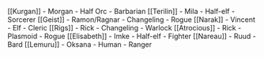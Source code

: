 [[Kurgan]] - Morgan - Half Orc - Barbarian
[[Terilin]] - Mila - Half-elf - Sorcerer
[[Geist]] - Ramon/Ragnar - Changeling - Rogue
[[Narak]] - Vincent - Elf - Cleric
[[Rigs]] - Rick - Changeling - Warlock
[[Atrocious]] - Rick - Plasmoid - Rogue
[[Elisabeth]] - Imke - Half-elf - Fighter
[[Nareau]] - Ruud - Bard
[[Lemuru]] - Oksana - Human - Ranger